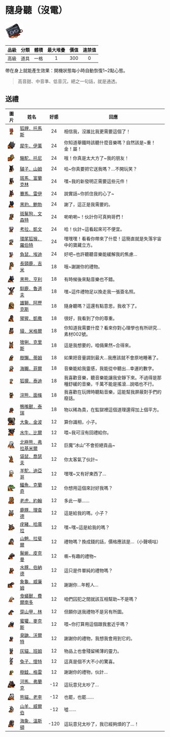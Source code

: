 # 隨身聽（沒電）

![img](images/item_pic_SST.png)

|品級|分類|體積|最大堆疊|價值|違禁值|
|:--:|:--:|:--:|:--:|:--:|:--:|
|高級|道具|一格|1|300|0|

帶在身上就能產生效果：開機狀態每小時自動恢復1\~2點心態。

> 高音甜、中音準、低音沉，總之一句話，就是通透。

## 送禮

|圖片|姓名|好感|回應|
|:--:|--|:--:|--|
|![img](images/fox.png)|[狐貍．托馬斯](狐貍．托馬斯.md)|24|相信我，沒誰比我更需要這個了！|
|![img](images/rhinoceros.png)|[犀牛．伊萬](犀牛．伊萬.md)|24|你知道舉鐵時該聽什麼音樂嗎？自然該是\~重！金！屬！|
|![img](images/camel.png)|[駱駝．托尼](駱駝．托尼.md)|24|哦！你真是太大方了\~我的朋友！|
|![img](images/donkey.png)|[驢子．山姆](驢子．山姆.md)|24|哈\~你真要把它送我嗎？…不開玩笑？|
|![img](images/zebra.png)|[斑馬．富蘭克林](斑馬．富蘭克林.md)|24|嘿\~我的新發明正需要這些元件！|
|![img](images/horse.png)|[賽馬．雷伊](賽馬．雷伊.md)|24|說實話\~你抓住我的心了\~|
|![img](images/BlackPanther.png)|[黑豹．鮑勃](黑豹．鮑勃.md)|24|謝了，這正是我需要的。|
|![img](images/SpottedHyaena.png)|[斑鬣狗．文森特](斑鬣狗．文森特.md)|24|喲喲喲\~！伙計你可真夠哥們！|
|![img](images/Koala.png)|[考拉．凱文](考拉．凱文.md)|24|哈！伙計\~這看起來可不便宜。|
|![img](images/RingTailedLemur.png)|[環尾狐猴．羅伯特](環尾狐猴．羅伯特.md)|24|嘿嘿嘿！看看你帶來了什麼！這簡直就是失落宇宙中的寶藏立方。|
|![img](images/Possum.png)|[負鼠．埃迪](負鼠．埃迪.md)|24|好吧\~也許聽聽音樂能緩解我的焦慮…|
|![img](images/giraffe.png)|[長頸鹿．吉米](長頸鹿．吉米.md)|18|哦\~謝謝你的禮物。|
|![img](images/BlackBear.png)|[黑熊．亨利](黑熊．亨利.md)|18|有時候後來點音樂也不錯。|
|![img](images/reindeer.png)|[馴鹿．魯道夫](馴鹿．魯道夫.md)|18|嘿\~這件禮物足以換走我一張簽名照。|
|![img](images/lion.png)|[雄獅．阿歷克斯](雄獅．阿歷克斯.md)|18|隨身聽嗎？這還有點意思，我收下了。|
|![img](images/chimpanzee.png)|[猩猩．凱撒](猩猩．凱撒.md)|18|很好，我看到了你的尊重。|
|![img](images/tapir.png)|[貘．米格爾](貘．米格爾.md)|18|你知道我需要什麼？看來你對心理學也有所研究…素材002號。|
|![img](images/Lynx.png)|[猞猁．克里斯](猞猁．克里斯.md)|18|這是我想要的，咱倆果然\~合得來。|
|![img](images/sloth.png)|[樹懶．蒂姆](樹懶．蒂姆.md)|18|如果把音量調到最大…我應該就不會原地睡著了。|
|![img](images/SeaOtter.png)|[海獺．菲爾](海獺．菲爾.md)|18|音樂能給我靈感，我能從中聽出…幸運的數字。|
|![img](images/meerkat.png)|[狐獴．泰迪](狐獴．泰迪.md)|18|我喜歡音樂，聽音樂能讓我安靜下來。不過得是那種舒緩的音樂，千萬不能是搖滾…說唱也不行。|
|![img](images/Raccoon.png)|[浣熊．面條](浣熊．面條.md)|18|我喜歡在玩牌時聽點音樂，這能幫我屏蔽對手們的廢話。|
|![img](images/platypus.png)|[鴨嘴獸．泰瑞](鴨嘴獸．泰瑞.md)|18|物以稀為貴，在監獄裡這個道理還得加上個平方。|
|![img](images/elephant.png)|[大象．金波](大象．金波.md)|12|算你識相，小子。|
|![img](images/AfricanBuffalo.png)|[水牛．比爾](水牛．比爾.md)|12|喂\~我可沒有回禮給你。|
|![img](images/PolarBear.png)|[北極熊．弗拉基米爾](北極熊．弗拉基米爾.md)|12|巨魔“冰山”不會拒絕貢品\~|
|![img](images/kangaroo.png)|[袋鼠．喬瑟夫](袋鼠．喬瑟夫.md)|12|你太客氣了伙計\~|
|![img](images/Alpaca.png)|[羊駝．迪亞哥](羊駝．迪亞哥.md)|12|嘿嘿\~又有好東西了…|
|![img](images/crocodile.png)|[鱷魚．克蘭奇](鱷魚．克蘭奇.md)|12|你想用這個來討好我嗎？|
|![img](images/tiger.png)|[老虎．約翰](老虎．約翰.md)|12|多此一舉……|
|![img](images/DeerDolphin.png)|[鹿豚．理查德](鹿豚．理查德.md)|12|這是給我的嗎，小子？|
|![img](images/Warthog.png)|[疣豬．哈庫拉](疣豬．哈庫拉.md)|12|嘿\~嘿\~這是給我的嗎？|
|![img](images/Mandrill.png)|[山魈．拉斐爾](山魈．拉斐爾.md)|12|禮物嗎？換成錢的話，價格應該是…（小聲嘀咕）|
|![img](images/MarineIguana.png)|[鬣蜥．皮克曼](鬣蜥．皮克曼.md)|12|嘶\~有趣的禮物\~|
|![img](images/Capybara.png)|[水豚．伯納德](水豚．伯納德.md)|12|這只是件單純的禮物嗎？|
|![img](images/Tortoise.png)|[象龜．威廉姆](象龜．威廉姆.md)|12|謝謝你…年輕人…|
|![img](images/Anteater.png)|[食蟻獸．費爾南多](食蟻獸．費爾南多.md)|12|咱們囚犯之間就該互相幫助\~不是嗎？|
|![img](images/pangolin.png)|[穿山甲．林](穿山甲．林.md)|12|但願你送我禮物不是另有所圖。|
|![img](images/HoneyBadger.png)|[蜜獾．麥克斯](蜜獾．麥克斯.md)|12|喂\~你打算用這個跟我套近乎嗎？|
|![img](images/skunk.png)|[臭鼬．沃爾特](臭鼬．沃爾特.md)|12|謝謝你的禮物，我想我會用到它的。|
|![img](images/cat.png)|[灰貓．班姆](灰貓．班姆.md)|12|物品上也會殘留稀薄的靈力。|
|![img](images/rabbit.png)|[兔子．懷特](兔子．懷特.md)|12|這真是個不大不小的驚喜。|
|![img](images/Treefrog.png)|[樹蛙．格雷](樹蛙．格雷.md)|12|謝謝你的禮物，伙計…|
|![img](images/hippopotamus.png)|[河馬．弗蘭克](河馬．弗蘭克.md)|-12|這玩意兒太吵了…|
|![img](images/panda.png)|[熊貓．老李](熊貓．老李.md)|-12|也罷，也罷……|
|![img](images/goat.png)|[山羊．威爾伯](山羊．威爾伯.md)|-12|噓……|
|![img](images/walrus.png)|[海象．溫斯頓](海象．溫斯頓.md)|-120|這玩意兒太吵了，我已經夠煩的了…！|

